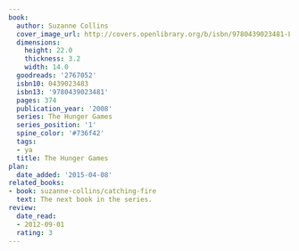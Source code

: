 ```yaml
---
book:
  author: Suzanne Collins
  cover_image_url: http://covers.openlibrary.org/b/isbn/9780439023481-L.jpg
  dimensions:
    height: 22.0
    thickness: 3.2
    width: 14.0
  goodreads: '2767052'
  isbn10: 0439023483
  isbn13: '9780439023481'
  pages: 374
  publication_year: '2008'
  series: The Hunger Games
  series_position: '1'
  spine_color: '#736f42'
  tags:
  - ya
  title: The Hunger Games
plan:
  date_added: '2015-04-08'
related_books:
- book: suzanne-collins/catching-fire
  text: The next book in the series.
review:
  date_read:
  - 2012-09-01
  rating: 3
---
```

